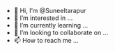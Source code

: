 - 👋 Hi, I’m @Suneeltarapur
- 👀 I’m interested in ...
- 🌱 I’m currently learning ...
- 💞️ I’m looking to collaborate on ...
- 📫 How to reach me ...

<!---
Suneeltarapur/Suneeltarapur is a ✨ special ✨ repository because its `README.md` (this file) appears on your GitHub profile.
You can click the Preview link to take a look at your changes.
--->
